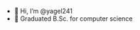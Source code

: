- 👋 Hi, I’m @yagel241
- 🌱 Graduated B.Sc. for computer science 
<!---
yagel241/yagel241 is a ✨ special ✨ repository because its `README.md` (this file) appears on your GitHub profile.
You can click the Preview link to take a look at your changes.
--->
